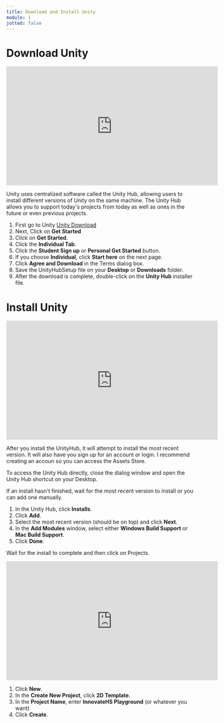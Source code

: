 ```yaml
---
title: Download and Install Unity
module: 1
jotted: false
---
```


# Download Unity

<iframe width="560" height="315" src="https://www.youtube.com/embed/F-JZBnssBs8" frameborder="0" allow="accelerometer; autoplay; encrypted-media; gyroscope; picture-in-picture" allowfullscreen></iframe>

Unity uses centralized software called the Unity Hub, allowing users to install different versions of Unity on the same machine.  The Unity Hub allows you to support today's projects from today as well as ones in the future or even previous projects.

1. First go to Unity <a href="http://unity3d.com/unity/" target="_blank">Unity Download</a>
2. Next, Click on **Get Started**
3. Click on **Get Started**.
4. Click the **Individual Tab**.
5. Click the **Student Sign up** or **Personal Get Started** button.
6. If you choose **Individual**, click **Start here** on the next page.
7. Click **Agree and Download** in the Terms dialog box.
8. Save the UnityHubSetup file on your **Desktop** or **Downloads** folder.
8. After the download is complete, double-click on the **Unity Hub** installer file.


# Install Unity

<iframe width="560" height="315" src="https://www.youtube.com/embed/-pANOxhxrK4" frameborder="0" allow="accelerometer; autoplay; encrypted-media; gyroscope; picture-in-picture" allowfullscreen></iframe>

After you install the UnityHub, it will attempt to install the most recent version.  It will also have you sign up for an account or login.  I recommend creating an accoun so you can access the Assets Store.

To access the Unity Hub directly, close the dialog window and open the Unity Hub shortcut on your Desktop.

If an install hasn't finished, wait for the most recent version to install or you can add one manually.

1. In the Unity Hub, click **Installs**.
2. Click **Add**.
3. Select the most recent version (should be on top) and click **Next**.
4. In the **Add Modules** window, select either **Windows Build Support** or **Mac Build Support**.
5. Click **Done**.

Wait for the install to complete and then click on Projects.

<iframe width="560" height="315" src="https://www.youtube.com/embed/a6UDsU8Q2Cw" frameborder="0" allow="accelerometer; autoplay; encrypted-media; gyroscope; picture-in-picture" allowfullscreen></iframe>

1. Click **New**.
2. In the **Create New Project**, click **2D Template**.
3. In the **Project Name**, enter **InnovateHS Playground** (or whatever you want)
4. Click **Create**.
